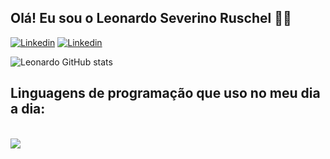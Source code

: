 
## Olá! Eu sou o Leonardo Severino Ruschel 🖐🏻

[![Linkedin](https://img.shields.io/badge/LinkedIn-0077B5?style=for-the-badge&logo=linkedin&logoColor=white)](https://www.linkedin.com/in/leonardo-s-ruschel-450310323/)
[![Linkedin](https://img.shields.io/badge/Instagram-D62976?style=for-the-badge&logo=instagram&logoColor=white)](https://www.instagram.com/leonardosr17?igsh=aG40b3Q1NDdnNzhk)

![Leonardo GitHub stats](https://github-readme-stats.vercel.app/api?username=LeonardoSR17&show_icons=true&theme=onedark)

## Linguagens de programação que uso no meu dia a dia:
<div style="display: incline_block"><br/>
  <img src="https://cdn.jsdelivr.net/gh/devicons/devicon@latest/icons/html5/html5-original-wordmark.svg" />
</div>
